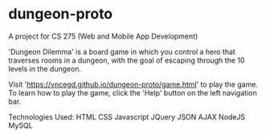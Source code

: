 # dungeon-proto
A project for CS 275 (Web and Mobile App Development)

'Dungeon Dilemma' is a board game in which you control a hero that traverses rooms in a dungeon, with the goal of escaping through the 10 levels in the dungeon.

Visit 'https://vncegd.github.io/dungeon-proto/game.html' to play the game.
To learn how to play the game, click the 'Help' button on the left navigation bar.

Technologies Used:
    HTML
    CSS
    Javascript
    JQuery
    JSON
    AJAX
    NodeJS
    MySQL
